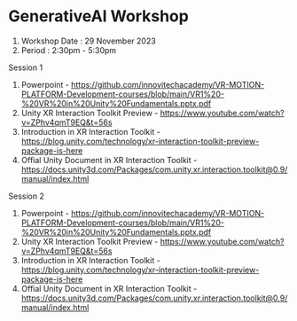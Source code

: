 # GenerativeAI Workshop

  1. Workshop Date : 29 November 2023
  2. Period : 2:30pm - 5:30pm

Session 1
  1. Powerpoint - https://github.com/innovitechacademy/VR-MOTION-PLATFORM-Development-courses/blob/main/VR1%20-%20VR%20in%20Unity%20Fundamentals.pptx.pdf
  2. Unity XR Interaction Toolkit Preview - https://www.youtube.com/watch?v=ZPhv4qmT9EQ&t=56s
  3. Introduction in XR Interaction Toolkit - https://blog.unity.com/technology/xr-interaction-toolkit-preview-package-is-here
  4. Offial Unity Document in XR Interaction Toolkit - https://docs.unity3d.com/Packages/com.unity.xr.interaction.toolkit@0.9/manual/index.html

Session 2
  1. Powerpoint - https://github.com/innovitechacademy/VR-MOTION-PLATFORM-Development-courses/blob/main/VR1%20-%20VR%20in%20Unity%20Fundamentals.pptx.pdf
  2. Unity XR Interaction Toolkit Preview - https://www.youtube.com/watch?v=ZPhv4qmT9EQ&t=56s
  3. Introduction in XR Interaction Toolkit - https://blog.unity.com/technology/xr-interaction-toolkit-preview-package-is-here
  4. Offial Unity Document in XR Interaction Toolkit - https://docs.unity3d.com/Packages/com.unity.xr.interaction.toolkit@0.9/manual/index.html
